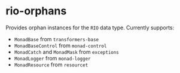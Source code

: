 # rio-orphans

Provides orphan instances for the `RIO` data type. Currently supports:

* `MonadBase` from `transformers-base`
* `MonadBaseControl` from `monad-control`
* `MonadCatch` and `MonadMask` from `exceptions`
* `MonadLogger` from `monad-logger`
* `MonadResource` from `resourcet`

